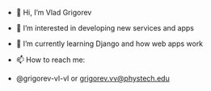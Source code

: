- 👋 Hi, I’m Vlad Grigorev 

- 👀 I’m interested in developing new services and apps
- 🌱 I’m currently learning Django and how web apps work
- 📫 How to reach me:
- @grigorev-vl-vl or grigorev.vv@phystech.edu

<!---
grigorev-vl-vl/grigorev-vl-vl is a ✨ special ✨ repository because its `README.md` (this file) appears on your GitHub profile.
You can click the Preview link to take a look at your changes.
--->
